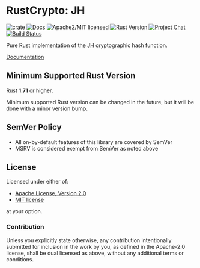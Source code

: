 # RustCrypto: JH

[![crate][crate-image]][crate-link]
[![Docs][docs-image]][docs-link]
![Apache2/MIT licensed][license-image]
![Rust Version][rustc-image]
[![Project Chat][chat-image]][chat-link]
[![Build Status][build-image]][build-link]

Pure Rust implementation of the [JH] cryptographic hash function.

[Documentation][docs-link]

## Minimum Supported Rust Version

Rust **1.71** or higher.

Minimum supported Rust version can be changed in the future, but it will be
done with a minor version bump.

## SemVer Policy

- All on-by-default features of this library are covered by SemVer
- MSRV is considered exempt from SemVer as noted above

## License

Licensed under either of:

 * [Apache License, Version 2.0](http://www.apache.org/licenses/LICENSE-2.0)
 * [MIT license](http://opensource.org/licenses/MIT)

at your option.

### Contribution

Unless you explicitly state otherwise, any contribution intentionally submitted
for inclusion in the work by you, as defined in the Apache-2.0 license, shall be
dual licensed as above, without any additional terms or conditions.

[//]: # (badges)

[crate-image]: https://img.shields.io/crates/v/jh.svg
[crate-link]: https://crates.io/crates/jh
[docs-image]: https://docs.rs/jh/badge.svg
[docs-link]: https://docs.rs/jh/
[license-image]: https://img.shields.io/badge/license-Apache2.0/MIT-blue.svg
[rustc-image]: https://img.shields.io/badge/rustc-1.71+-blue.svg
[chat-image]: https://img.shields.io/badge/zulip-join_chat-blue.svg
[chat-link]: https://rustcrypto.zulipchat.com/#narrow/stream/260041-hashes
[build-image]: https://github.com/RustCrypto/hashes/workflows/jh/badge.svg?branch=master
[build-link]: https://github.com/RustCrypto/hashes/actions?query=workflow%jh

[//]: # (general links)

[JH]: https://en.wikipedia.org/wiki/JH_(hash_function)
